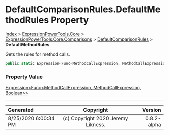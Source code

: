 ﻿# DefaultComparisonRules.DefaultMethodRules Property

[Index](../index.md) > [ExpressionPowerTools.Core](ExpressionPowerTools.Core.a.md) > [ExpressionPowerTools.Core.Comparisons](ExpressionPowerTools.Core.Comparisons.n.md) > [DefaultComparisonRules](ExpressionPowerTools.Core.Comparisons.DefaultComparisonRules.cs.md) > **DefaultMethodRules**

Gets the rules for method calls.

```csharp
public static Expression<Func<MethodCallExpression, MethodCallExpression, Boolean>> DefaultMethodRules { get; }
```

### Property Value

 [Expression&lt;Func&lt;MethodCallExpression, MethodCallExpression, Boolean>>](https://docs.microsoft.com/dotnet/api/system.linq.expressions.expression-1) 


---

| Generated | Copyright | Version |
| :-- | :-: | --: |
| 8/25/2020 6:00:34 PM | (c) Copyright 2020 Jeremy Likness. | 0.8.2-alpha |
